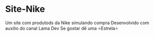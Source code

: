 # Site-Nike
Um site com produtods da Nike simulando compra
Desenvolvido com auxilio  do canal Lama Dev
Se gostar dê uma  ⭐Estrela⭐
